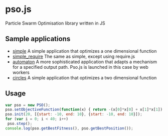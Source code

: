 pso.js
======

Particle Swarm Optimisation library written in JS

Sample applications
-------------------

+ [simple](http://madflame991.github.io/pso.js/examples/simple/simple.html) A simple application that optimizes a one dimensional function
+ [simple_require](http://madflame991.github.io/pso.js/examples/simple_require/simple_require.html) The same as simple, except using require.js
+ [automaton](http://madflame991.github.io/pso.js/examples/automaton/automaton.html) A more sophisticated application that adapts a mechanism for a specified output path.
Pso.js is launched in this case by web workers
+ [circles](http://madflame991.github.io/pso.js/examples/circles/circles.html) A simple application that optimizes a two dimensional function

Usage
-----

```javascript
var pso = new PSO();
pso.setObjectiveFunction(function(x) { return -(x[0]*x[0] + x[1]*x[1]); });
pso.init(20, [{start: -10, end: 10}, {start: -10, end: 10}]);
for (var i = 0; i < 40; i++)
 pso.step();
console.log(pso.getBestFitness(), pso.getBestPosition());
```